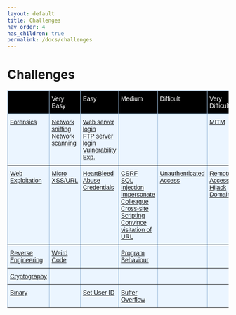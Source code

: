 ```yaml
---
layout: default
title: Challenges
nav_order: 4
has_children: true
permalink: /docs/challenges
---
```


# Challenges 

<style type="text/css">
.tg  {border-collapse:collapse;border-color:#9ABAD9;border-spacing:0;}
.tg td{background-color:#EBF5FF;border-color:#9ABAD9;border-style:solid;border-width:1px;color:#444;
  font-family:Arial, sans-serif;font-size:14px;overflow:hidden;padding:10px 5px;word-break:normal;}
.tg th{background-color:#000;border-color:#9ABAD9;border-style:solid;border-width:1px;color:#fff;
  font-family:Arial, sans-serif;font-size:14px;font-weight:normal;overflow:hidden;padding:10px 5px;word-break:normal;}
.tg .tg-0pky{border-color:inherit;text-align:left;vertical-align:top}
</style>
<table class="tg">
<thead>
  <tr>
    <th class="tg-0pky"></th>
    <th class="tg-0pky">Very Easy</th>
    <th class="tg-0pky">Easy</th>
    <th class="tg-0pky">Medium</th>
    <th class="tg-0pky">Difficult</th>
    <th class="tg-0pky">Very Difficult</th>
  </tr>
</thead>
<tbody>
  <tr>
    <td class="tg-0pky"><a href="/docs/challenges/forensics/">Forensics</a></td>
    <td class="tg-0pky"><a href="/docs/challenges/forensics/#network-sniffing">Network sniffing</a><br><a href="/docs/challenges/forensics/#network-scanning">Network scanning</a></td>
    <td class="tg-0pky"><a href="/docs/challenges/forensics/#web-server-login">Web server login</a><br><a href="/docs/challenges/forensics/#ftp-server-login">FTP server login</a><br><a href="/docs/challenges/forensics/#vulnerability-exploitation">Vulnerability Exp.</a></td>
    <td class="tg-0pky"></td>
    <td class="tg-0pky"></td>
    <td class="tg-0pky"><a href="/docs/challenges/forensics/#man-in-the-middle">MITM</a></td>
  </tr>
  <tr>
    <td class="tg-0pky"><a href="/docs/challenges/web-exploitation/">Web Exploitation</a></td>
    <td class="tg-0pky"><a href="/docs/challenges/web-exploitation/#micro-cms-xxs-and-url"> Micro XSS/URL</a>  </td>
    <td class="tg-0pky"><a href="/docs/challenges/web-exploitation/#heartbleed">HeartBleed</a><br><a href="/docs/challenges/web-exploitation/#abuse-credentials">Abuse Credentials</a></td>
    <td class="tg-0pky"><a href="/docs/challenges/web-exploitation/#cross-site-request-forgery">CSRF</a><br><a href="/docs/challenges/web-exploitation/#sql-injection">SQL Injection</a><br><a href="/docs/challenges/web-exploitation/#impersonate-colleague">Impersonate Colleague</a><br><a href="/docs/challenges/web-exploitation/#cross-site-scripting">Cross-site Scripting</a><br><a href="/docs/challenges/web-exploitation/#convince-visitation-of-url">Convince visitation of URL</a></td>
    <td class="tg-0pky"><a href="/docs/challenges/web-exploitation/#unauthenticated---access">Unauthenticated Access</a></td>
    <td class="tg-0pky"><a href="/docs/challenges/web-exploitation/#remote-access">Remote Access</a><br><a href="/docs/challenges/web-exploitation/#hijack-domain">Hijack Domain</a></td>
  </tr>
  <tr>
    <td class="tg-0pky"><a href="/docs/challenges/reverse-engineering">Reverse Engineering</a></td>
    <td class="tg-0pky"><a href="/docs/challenges/reverse-engineering/#weird-code">Weird Code</a></td>
    <td class="tg-0pky"></td>
    <td class="tg-0pky"><a href="/docs/challenges/reverse-engineering/#program-behaviour">Program Behaviour</a></td>
    <td class="tg-0pky"></td>
    <td class="tg-0pky"></td>
  </tr>
  <tr>
    <td class="tg-0pky"><a href="/docs/challenges/cryptography">Cryptography</a></td>
    <td class="tg-0pky"></td>
    <td class="tg-0pky"></td>
    <td class="tg-0pky"></td>
    <td class="tg-0pky"></td>
    <td class="tg-0pky"></td>
  </tr>
  <tr>
    <td class="tg-0pky"><a href="/docs/challenges/binary">Binary</a></td>
    <td class="tg-0pky"></td>
    <td class="tg-0pky"><a href="/docs/challenges/binary/#set-user-id">Set User ID</a></td>
    <td class="tg-0pky"><a href="/docs/challenges/binary/#buffer-overflow">Buffer Overflow</a></td>
    <td class="tg-0pky"></td>
    <td class="tg-0pky"></td>
  </tr>
</tbody>
</table>